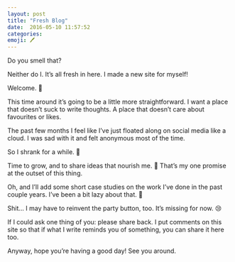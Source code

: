 ```yaml
---
layout: post
title: "Fresh Blog"
date:  2016-05-10 11:57:52
categories:
emoji: 🖊
---
```


Do you smell that?

Neither do I. It&rsquo;s all fresh in here. I made a new site for myself!

Welcome. 👋

This time around it&rsquo;s going to be a little more straightforward.
I want a place that doesn&rsquo;t suck to write thoughts. A place that
doesn&rsquo;t care about favourites or likes.

The past few months I feel like I&rsquo;ve just floated along on social media
like a cloud. I was sad with it and felt anonymous most of the time.

So I shrank for a while. 🍂

Time to grow, and to share ideas that nourish me. 🌳 That&rsquo;s my one promise at
the outset of this thing.

Oh, and I&rsquo;ll add some short case studies on the work I&rsquo;ve done in
the past couple years. I&rsquo;ve been a bit lazy about that. 🙈

Shit... I may have to reinvent the party button, too. It&rsquo;s missing for now. 😢

If I could ask one thing of you: please share back. I put comments on this site
so that if what I write reminds you of something, you can share it here too.

Anyway, hope you&rsquo;re having a good day! See you around.
